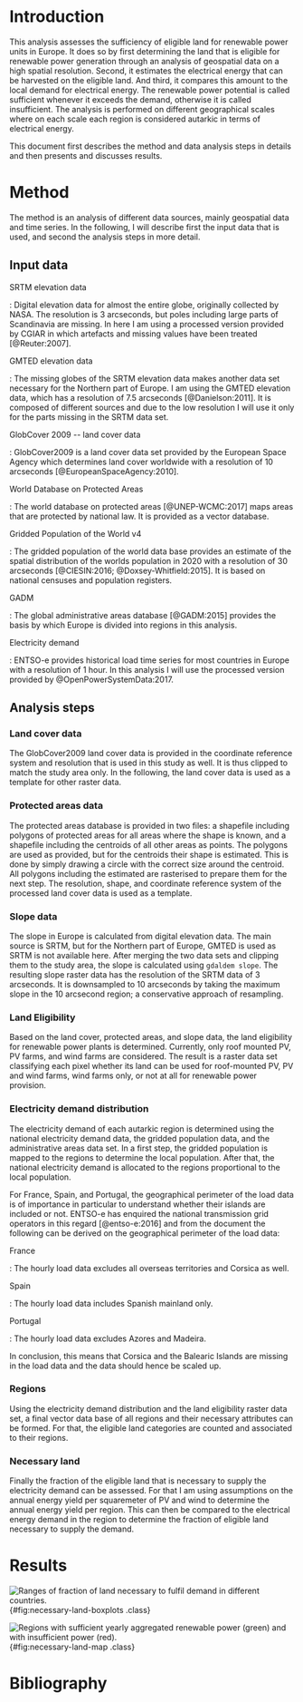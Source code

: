 # Introduction

This analysis assesses the sufficiency of eligible land for renewable power units in Europe. It does so by first determining the land that is eligible for renewable power generation through an analysis of geospatial data on a high spatial resolution. Second, it estimates the electrical energy that can be harvested on the eligible land. And third, it compares this amount to the local demand for electrical energy. The renewable power potential is called sufficient whenever it exceeds the demand, otherwise it is called insufficient. The analysis is performed on different geographical scales where on each scale each region is considered autarkic in terms of electrical energy.

This document first describes the method and data analysis steps in details and then presents and discusses results.

# Method

The method is an analysis of different data sources, mainly geospatial data and time series. In the following, I will describe first the input data that is used, and second the analysis steps in more detail.

## Input data

SRTM elevation data

:   Digital elevation data for almost the entire globe, originally collected by NASA. The resolution is 3 arcseconds, but poles including large parts of Scandinavia are missing. In here I am using a processed version provided by CGIAR in which artefacts and missing values have been treated [@Reuter:2007].

GMTED elevation data

:   The missing globes of the SRTM elevation data makes another data set necessary for the Northern part of Europe. I am using the GMTED elevation data, which has a resolution of 7.5 arcseconds [@Danielson:2011]. It is composed of different sources and due to the low resolution I will use it only for the parts missing in the SRTM data set.

GlobCover 2009 -- land cover data

:   GlobCover2009 is a land cover data set provided by the European Space Agency which determines land cover worldwide with a resolution of 10 arcseconds [@EuropeanSpaceAgency:2010].

World Database on Protected Areas

:   The world database on protected areas [@UNEP-WCMC:2017] maps areas that are protected by national law. It is provided as a vector database.

Gridded Population of the World v4

:   The gridded population of the world data base provides an estimate of the spatial distribution of the worlds population in 2020 with a resolution of 30 arcseconds [@CIESIN:2016; @Doxsey-Whitfield:2015]. It is based on national censuses and population registers.

GADM

:   The global administrative areas database [@GADM:2015] provides the basis by which Europe is divided into regions in this analysis.

Electricity demand

:   ENTSO-e provides historical load time series for most countries in Europe with a resolution of 1 hour. In this analysis I will use the processed version provided by @OpenPowerSystemData:2017.


## Analysis steps

### Land cover data

The GlobCover2009 land cover data is provided in the coordinate reference system and resolution that is used in this study as well. It is thus clipped to match the study area only. In the following, the land cover data is used as a template for other raster data.

### Protected areas data

The protected areas database is provided in two files: a shapefile including polygons of protected areas for all areas where the shape is known, and a shapefile including the centroids of all other areas as points. The polygons are used as provided, but for the centroids their shape is estimated. This is done by simply drawing a circle with the correct size around the centroid. All polygons including the estimated are rasterised to prepare them for the next step. The resolution, shape, and coordinate reference system of the processed land cover data is used as a template.

### Slope data

The slope in Europe is calculated from digital elevation data. The main source is SRTM, but for the Northern part of Europe, GMTED is used as SRTM is not available here. After merging the two data sets and clipping them to the study area, the slope is calculated using `gdaldem slope`. The resulting slope raster data has the resolution of the SRTM data of 3 arcseconds. It is downsampled to 10 arcseconds by taking the maximum slope in the 10 arcsecond region; a conservative approach of resampling.

### Land Eligibility

Based on the land cover, protected areas, and slope data, the land eligibility for renewable power plants is determined. Currently, only roof mounted PV, PV farms, and wind farms are considered. The result is a raster data set classifying each pixel whether its land can be used for roof-mounted PV, PV and wind farms, wind farms only, or not at all for renewable power provision.

### Electricity demand distribution

The electricity demand of each autarkic region is determined using the national electricity demand data, the gridded population data, and the administrative areas data set. In a first step, the gridded population is mapped to the regions to determine the local population. After that, the national electricity demand is allocated to the regions proportional to the local population.

For France, Spain, and Portugal, the geographical perimeter of the load data is of importance in particular to understand whether their islands are included or not. ENTSO-e has enquired the national transmission grid operators in this regard [@entso-e:2016] and from the document the following can be derived on the geographical perimeter of the load data:

France

:   The hourly load data excludes all overseas territories and Corsica as well.

Spain

:   The hourly load data includes Spanish mainland only.

Portugal

:   The hourly load data excludes Azores and Madeira.

In conclusion, this means that Corsica and the Balearic Islands are missing in the load data and the data should hence be scaled up.

### Regions

Using the electricity demand distribution and the land eligibility raster data set, a final vector data base of all regions and their necessary attributes can be formed. For that, the eligible land categories are counted and associated to their regions.

### Necessary land

Finally the fraction of the eligible land that is necessary to supply the electricity demand can be assessed. For that I am using assumptions on the annual energy yield per squaremeter of PV and wind to determine the annual energy yield per region. This can then be compared to the electrical energy demand in the region to determine the fraction of eligible land necessary to supply the demand.

# Results

![Ranges of fraction of land necessary to fulfil demand in different countries.](../build/necessary-land-boxplots.png){#fig:necessary-land-boxplots .class}

![Regions with sufficient yearly aggregated renewable power (green) and with insufficient power (red).](../build/necessary-land-map.png){#fig:necessary-land-map .class}

# Bibliography
